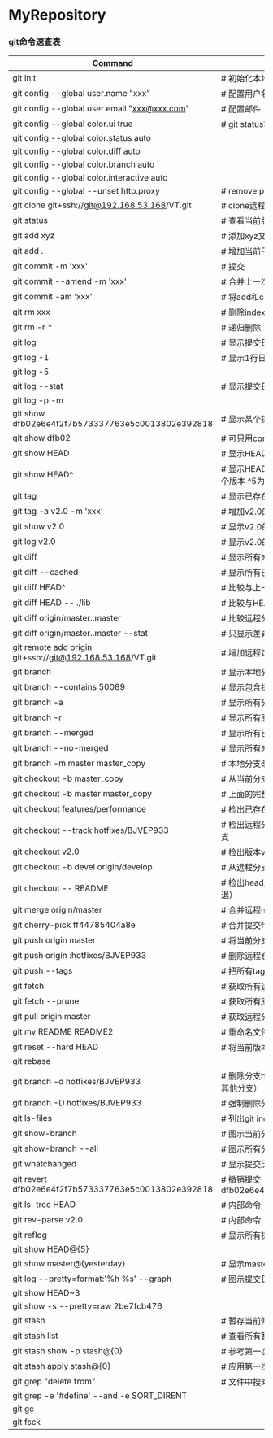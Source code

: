 # MyRepository


### git命令速查表

Command | Features
------- | --------
git init | # 初始化本地git仓库（创建新仓库）
git config --global user.name "xxx" | # 配置用户名
git config --global user.email "xxx@xxx.com" | # 配置邮件
git config --global color.ui true | # git status等命令自动着色
git config --global color.status auto |   
git config --global color.diff auto |  
git config --global color.branch auto |  
git config --global color.interactive auto |  
git config --global --unset http.proxy | # remove  proxy configuration on git |  
git clone git+ssh://git@192.168.53.168/VT.git | # clone远程仓库
git status | # 查看当前版本状态（是否修改）
git add xyz | # 添加xyz文件至index
git add . | # 增加当前子目录下所有更改过的文件至index
git commit -m 'xxx' | # 提交
git commit --amend -m 'xxx' | # 合并上一次提交（用于反复修改）
git commit -am 'xxx' | # 将add和commit合为一步
git rm xxx | # 删除index中的文件
git rm -r * | # 递归删除
git log | # 显示提交日志
git log -1 | # 显示1行日志 -n为n行
git log -5 | 
git log --stat | # 显示提交日志及相关变动文件
git log -p -m | 
git show dfb02e6e4f2f7b573337763e5c0013802e392818 | # 显示某个提交的详细内容
git show dfb02 | # 可只用commitid的前几位
git show HEAD | # 显示HEAD提交日志
git show HEAD^ | # 显示HEAD的父（上一个版本）的提交日志 ^^为上两个版本 ^5为上5个版本
git tag | # 显示已存在的tag
git tag -a v2.0 -m 'xxx' | # 增加v2.0的tag
git show v2.0 | # 显示v2.0的日志及详细内容
git log v2.0 | # 显示v2.0的日志
git diff | # 显示所有未添加至index的变更
git diff --cached | # 显示所有已添加index但还未commit的变更
git diff HEAD^ | # 比较与上一个版本的差异
git diff HEAD -- ./lib | # 比较与HEAD版本lib目录的差异
git diff origin/master..master | # 比较远程分支master上有本地分支master上没有的
git diff origin/master..master --stat | # 只显示差异的文件，不显示具体内容
git remote add origin git+ssh://git@192.168.53.168/VT.git | # 增加远程定义（用于push/pull/fetch）
git branch | # 显示本地分支
git branch --contains 50089 | # 显示包含提交50089的分支
git branch -a | # 显示所有分支
git branch -r | # 显示所有原创分支
git branch --merged | # 显示所有已合并到当前分支的分支
git branch --no-merged | # 显示所有未合并到当前分支的分支
git branch -m master master_copy | # 本地分支改名
git checkout -b master_copy | # 从当前分支创建新分支master_copy并检出
git checkout -b master master_copy | # 上面的完整版
git checkout features/performance | # 检出已存在的features/performance分支
git checkout --track hotfixes/BJVEP933 | # 检出远程分支hotfixes/BJVEP933并创建本地跟踪分支
git checkout v2.0 | # 检出版本v2.0
git checkout -b devel origin/develop | # 从远程分支develop创建新本地分支devel并检出
git checkout -- README | # 检出head版本的README文件（可用于修改错误回退）
git merge origin/master | # 合并远程master分支至当前分支
git cherry-pick ff44785404a8e | # 合并提交ff44785404a8e的修改
git push origin master | # 将当前分支push到远程master分支
git push origin :hotfixes/BJVEP933 | # 删除远程仓库的hotfixes/BJVEP933分支
git push --tags | # 把所有tag推送到远程仓库
git fetch | # 获取所有远程分支（不更新本地分支，另需merge）
git fetch --prune | # 获取所有原创分支并清除服务器上已删掉的分支
git pull origin master | # 获取远程分支master并merge到当前分支
git mv README README2 | # 重命名文件README为README2
git reset --hard HEAD | # 将当前版本重置为HEAD（通常用于merge失败回退）
git rebase | 
git branch -d hotfixes/BJVEP933 | # 删除分支hotfixes/BJVEP933（本分支修改已合并到其他分支）
git branch -D hotfixes/BJVEP933 | # 强制删除分支hotfixes/BJVEP933
git ls-files | # 列出git index包含的文件
git show-branch | # 图示当前分支历史
git show-branch --all | # 图示所有分支历史
git whatchanged | # 显示提交历史对应的文件修改
git revert dfb02e6e4f2f7b573337763e5c0013802e392818 | # 撤销提交dfb02e6e4f2f7b573337763e5c0013802e392818
git ls-tree HEAD | # 内部命令：显示某个git对象
git rev-parse v2.0 | # 内部命令：显示某个ref对于的SHA1 HASH
git reflog | # 显示所有提交，包括孤立节点
git show HEAD@{5} | 
git show master@{yesterday} | # 显示master分支昨天的状态
git log --pretty=format:'%h %s' --graph | # 图示提交日志
git show HEAD~3 | 
git show -s --pretty=raw 2be7fcb476 | 
git stash | # 暂存当前修改，将所有至为HEAD状态
git stash list | # 查看所有暂存
git stash show -p stash@{0} | # 参考第一次暂存
git stash apply stash@{0} | # 应用第一次暂存
git grep "delete from" | # 文件中搜索文本“delete from”
git grep -e '#define' --and -e SORT_DIRENT | 
git gc | 
git fsck | 

